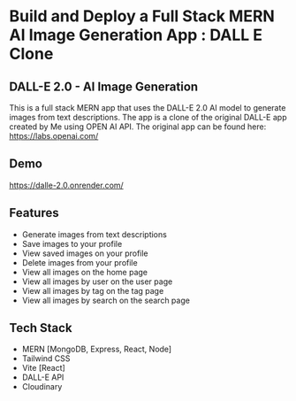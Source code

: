 # Build and Deploy a Full Stack MERN AI Image Generation App : DALL E Clone

## DALL-E 2.0 - AI Image Generation

This is a full stack MERN app that uses the DALL-E 2.0 AI model to generate images from text descriptions. The app is a clone of the original DALL-E app created by Me using OPEN AI API. The original app can be found here: https://labs.openai.com/

## Demo

https://dalle-2.0.onrender.com/

## Features

- Generate images from text descriptions
- Save images to your profile
- View saved images on your profile
- Delete images from your profile
- View all images on the home page
- View all images by user on the user page
- View all images by tag on the tag page
- View all images by search on the search page

## Tech Stack

- MERN [MongoDB, Express, React, Node]
- Tailwind CSS
- Vite [React]
- DALL-E API
- Cloudinary

